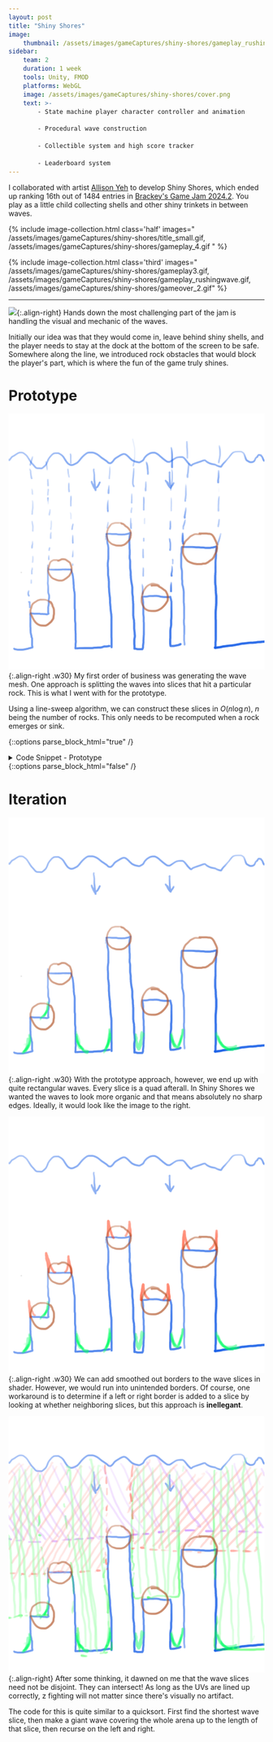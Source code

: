 ```yaml
---
layout: post
title: "Shiny Shores"
image:
    thumbnail: /assets/images/gameCaptures/shiny-shores/gameplay_rushingwave.gif
sidebar:
    team: 2
    duration: 1 week
    tools: Unity, FMOD
    platforms: WebGL
    image: /assets/images/gameCaptures/shiny-shores/cover.png
    text: >-
        - State machine player character controller and animation

        - Procedural wave construction

        - Collectible system and high score tracker

        - Leaderboard system
---
```


I collaborated with artist [Allison Yeh](https://allisonkyeh.com/) to develop
Shiny Shores, which ended up ranking 16th out of 1484 entries in
[Brackey's Game Jam 2024.2](https://itch.io/jam/brackeys-12).
You play as a little child collecting shells and other shiny trinkets in between waves.

{% include image-collection.html class='half' images="
    /assets/images/gameCaptures/shiny-shores/title_small.gif,
    /assets/images/gameCaptures/shiny-shores/gameplay_4.gif
" %}

{% include image-collection.html class='third' images="
    /assets/images/gameCaptures/shiny-shores/gameplay3.gif,
    /assets/images/gameCaptures/shiny-shores/gameplay_rushingwave.gif,
    /assets/images/gameCaptures/shiny-shores/gameover_2.gif" %}

---

![](/assets/images/gameCaptures/shiny-shores/gameplay1.gif){:.align-right}
Hands down the most challenging part of the jam is handling the visual and
mechanic of the waves.

Initially our idea was that they would come in, leave behind shiny shells, 
and the player needs to stay at the dock at the bottom of the screen to be safe.
Somewhere along the line, we introduced rock obstacles that would block the player's part,
which is where the fun of the game truly shines.


# Prototype

![](/assets/images/gameCaptures/shiny-shores/wave_prototype_approach.png){:.align-right .w30}
My first order of business was generating the wave mesh.
One approach is splitting the waves into slices that hit a particular rock.
This is what I went with for the prototype.

Using a line-sweep algorithm, we can construct these slices in $O(n \log{n})$, 
$n$ being the number of rocks. 
This only needs to be recomputed when a rock emerges or sink.

<div class="clearfix"></div>

{::options parse_block_html="true" /}
<details><summary markdown="span">Code Snippet - Prototype</summary>

```c++
List<KeyValuePair<bool, Vector2>> points = new List<KeyValuePair<bool,Vector2>>();
SortedDictionary<float, int> sweepLine = new SortedDictionary<float, int>();
List<Vector2> obstacleSliceBoundaries = new List<Vector2>();

foreach (Obstacle obstacle in obstacles) {
    SphereCollider sphereCollider = obstacle?.GetComponent<SphereCollider>();
    if (!sphereCollider) continue;
    Vector3 obstaclePosition = obstacle.transform.position;

    float crossSectionRadius = sphereCollider.radius;
    if (crossSectionRadius == 0.0) continue;

    points.Add(new KeyValuePair<bool, Vector2>(
        true, 
        new Vector2(obstaclePosition.x - crossSectionRadius, obstaclePosition.z))
    );
    points.Add(new KeyValuePair<bool, Vector2>(
        false, 
        new Vector2(obstaclePosition.x + crossSectionRadius, obstaclePosition.z))
    );
}

points.Sort((a,b) => {
    if (a.Value.x != b.Value.x) return a.Value.x.CompareTo(b.Value.x);
    if (a.Key != b.Key) return a.Key.CompareTo(b.Key);
    return 0;
});

for (int i = 0; i < points.Count; ) {
    float xPosition = points[i].Value.x;
    while (i < points.Count && xPosition == points[i].Value.x) {
        float zPosition = points[i].Value.y;

        if (sweepLine.ContainsKey(zPosition))
            sweepLine[zPosition] += (points[i].Key ? 1 : -1);
        else
            sweepLine.Add(zPosition, 1);

        if (sweepLine[zPosition] == 0) 
            sweepLine.Remove(zPosition);
        i++;
    }

    if (sweepLine.Count == 0) 
        obstacleSliceBoundaries.Add(new Vector2(xPosition, Mathf.NegativeInfinity));
    else {
        var firstItem = sweepLine.GetEnumerator();
        firstItem.MoveNext();

        float lowestKey = firstItem.Current.Key;
        obstacleSliceBoundaries.Add(new Vector2(xPosition, lowestKey));
    }
}
```
</details>
{::options parse_block_html="false" /}


# Iteration

![](/assets/images/gameCaptures/shiny-shores/wave_iteration_smooth_border.png){:.align-right .w30}
With the prototype approach, however, we end up with quite rectangular waves.
Every slice is a quad afterall.
In Shiny Shores we wanted the waves to look more organic and that means 
absolutely no sharp edges.
Ideally, it would look like the image to the right.

<div class="clearfix"></div>

![](/assets/images/gameCaptures/shiny-shores/wave_iteration_unintended_border.png){:.align-right .w30}
We can add smoothed out borders to the wave slices in shader.
However, we would run into unintended borders.
Of course, one workaround is to determine if a left or right border is added to
a slice by looking at whether neighboring slices, but this approach is **inellegant**.

<div class="clearfix"></div>

![](/assets/images/gameCaptures/shiny-shores/wave_final.png){:.align-right}
After some thinking, it dawned on me that the wave slices need not be disjoint. 
They can intersect!
As long as the UVs are lined up correctly, z fighting will not matter since there's visually no artifact.

The code for this is quite similar to a quicksort. 
First find the shortest wave slice, then make a giant wave covering the whole arena up
to the length of that slice, then recurse on the left and right.
